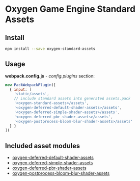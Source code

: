# Oxygen Game Engine Standard Assets

## Install
```bash
npm install --save oxygen-standard-assets
```

## Usage
**webpack.config.js** - *config.plugins* section:
```javascript
new PackWebpackPlugin([
  { input: [
    'static/assets',
    // include standard assets into generated assets.pack
    '<oxygen-standard-assets>/assets',
    '<oxygen-deferred-default-shader-assets>/assets',
    '<oxygen-deferred-simple-shader-assets>/assets',
    '<oxygen-deferred-pbr-shader-assets>/assets',
    '<oxygen-postprocess-bloom-blur-shader-assets>/assets'
  ] }
])
```

## Included asset modules
- [oxygen-deferred-default-shader-assets](https://www.npmjs.com/package/oxygen-deferred-default-shader-assets)
- [oxygen-deferred-simple-shader-assets](https://www.npmjs.com/package/oxygen-deferred-simple-shader-assets)
- [oxygen-deferred-pbr-shader-assets](https://www.npmjs.com/package/oxygen-deferred-pbr-shader-assets)
- [oxygen-postprocess-bloom-blur-shader-assets](https://www.npmjs.com/package/oxygen-postprocess-bloom-blur-shader-assets)
